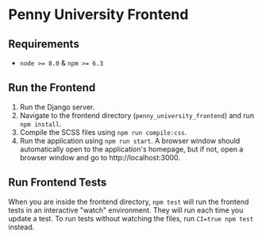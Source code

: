 # Penny University Frontend

## Requirements
* `node >= 8.0` & `npm >= 6.3`

## Run the Frontend 
1. Run the Django server.
2. Navigate to the frontend directory (`penny_university_frontend`) and run `npm install`.
3. Compile the SCSS files using `npm run compile:css`.
4. Run the application using `npm run start`. A browser window should automatically open to the application's homepage, 
but if not, open a browser window and go to http://localhost:3000.

## Run Frontend Tests
When you are inside the frontend directory, `npm test` will run the frontend tests in an interactive "watch" 
environment. They will run each time you update a test. To run tests without watching the files, run `CI=true npm test`
instead.

